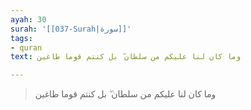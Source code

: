 ```yaml
---
ayah: 30
surah: '[[037-Surah|سورة]]'
tags:
- quran
text: وما كان لنا عليكم من سلطان ۖ بل كنتم قوما طاغين

---
```

> وما كان لنا عليكم من سلطان ۖ بل كنتم قوما طاغين
